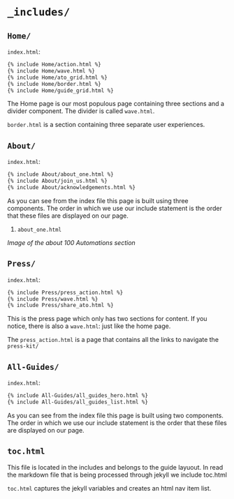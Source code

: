 # `_includes/`

## `Home/`

`index.html`:

```html
{% include Home/action.html %}
{% include Home/wave.html %}
{% include Home/ato_grid.html %}
{% include Home/border.html %}
{% include Home/guide_grid.html %}

```

The Home page is our most populous page containing three sections and a divider component.
The divider is called `wave.html`.

`border.html` is a section containing three separate user experiences.

## `About/`

`index.html`:

```html
{% include About/about_one.html %}
{% include About/join_us.html %}
{% include About/acknowledgements.html %}

```

As you can see from the index file this page is built using three components.
The order in which we use our include statement is the order that these files are displayed on our page.

1. `about_one.html`

_Image of the about 100 Automations section_

## `Press/`

`index.html`:

```html
{% include Press/press_action.html %}
{% include Press/wave.html %}
{% include Press/share_ato.html %}

```

This is the press page which only has two sections for content.
If you notice, there is also a `wave.html`: just like the home page.

The `press_action.html` is a page that contains all the links to navigate the `press-kit/`

## `All-Guides/`

`index.html`:

```html
{% include All-Guides/all_guides_hero.html %}
{% include All-Guides/all_guides_list.html %}

```

As you can see from the index file this page is built using two components.
The order in which we use our include statement is the order that these files are displayed on our page.

## `toc.html`

This file is located in the includes and belongs to the guide layuout.
In read the markdown file that is being processed through jekyll we include toc.html

`toc.html` captures the jekyll variables and creates an html nav item list.
